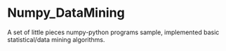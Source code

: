 # Numpy_DataMining
A set of little pieces numpy-python programs sample, implemented basic statistical/data mining algorithms. 
